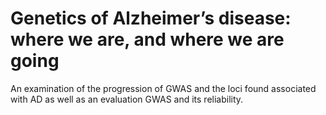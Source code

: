 # Genetics of Alzheimer’s disease: where we are, and where we are going

An examination of the progression of GWAS and the loci found associated with AD
as well as an evaluation GWAS and its reliability.
